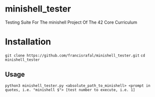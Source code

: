 # minishell_tester
Testing Suite For The minishell Project Of The 42 Core Curriculum

# Installation
```git clone https://github.com/francisrafal/minishell_tester.git```
```cd minishell_tester```

## Usage
```python3 minishell_tester.py <absolute_path_to_minishell> <prompt in quotes, i.e. "minishell $"> [test number to execute, i.e. 1]```
